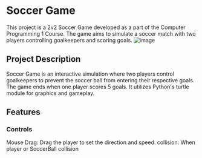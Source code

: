 # Soccer Game


This project is a 2v2 Soccer Game developed as a part of the Computer Programming 1 Course. The game aims to simulate a soccer match with two players controlling goalkeepers and scoring goals.
![image](https://github.com/user-attachments/assets/b190fa6f-08c7-4e44-9d1b-b1acd5933123)


## Project Description
Soccer Game is an interactive simulation where two players control goalkeepers to prevent the soccer ball from entering their respective goals. The game ends when one player scores 5 goals. It utilizes Python's turtle module for graphics and gameplay.

## Features
### Controls
Mouse Drag: Drag the player to set the direction and speed.
collision: When player or SoccerBall collision 

